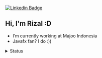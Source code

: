 <!-- [![YouTube Badge](https://img.shields.io/badge/-@rizalmaulanfahmi-c4302b?style=flat-square&labelColor=c4302b&logo=youtube&logoColor=white&link=https://www.youtube.com/channel/UCRDsKL-zDLKxMrOftOsNx4g)](https://www.youtube.com/channel/UCRDsKL-zDLKxMrOftOsNx4g)  -->
[![Linkedin Badge](https://img.shields.io/badge/-rizalmaulana-blue?style=flat-square&logo=Linkedin&logoColor=white&link=https://www.linkedin.com/in/rizal-maulana-fahmi-347ab0157/)](https://www.linkedin.com/in/rizal-maulana-fahmi-347ab0157/)

## Hi, I'm Rizal :D

- I’m currently working at Majoo Indonesia
- Javafx fan? I do :))

<details>
	<summary>Status</summary>
	<img src="https://github-readme-stats.vercel.app/api/top-langs/?username=rizalmf&hide=TeX&layout=compact">
</details>

